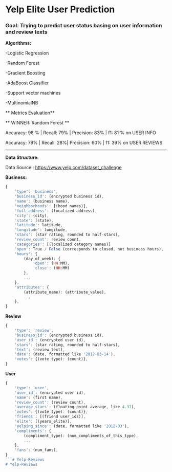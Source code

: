 # Yelp Elite User Prediction 


### Goal: Trying to predict user status basing on user information and review texts 

**Algorithms:**

-Logistic Regression

-Random Forest

-Gradient Boosting

-AdaBoost Classifier

-Support vector machines

-MultinomialNB

** Metrics Evaluation**



** WINNER: Random Forest **

 Accuracy: 98 % | Recall: 79% | Precision: 83% | f1: 81 % on USER INFO
 
Accuracy: 79% | Recall: 28%| Precision: 60% | f1: 39% on USER REVIEWS
 
 
 

---------------------------------------------------------------------------------------------------------------------------------------------
**Data Structure:**

Data Source : <https://www.yelp.com/dataset_challenge>

**Business:**
```js
{
    'type': 'business',
    'business_id': (encrypted business id),
    'name': (business name),
    'neighborhoods': [(hood names)],
    'full_address': (localized address),
    'city': (city),
    'state': (state),
    'latitude': latitude,
    'longitude': longitude,
    'stars': (star rating, rounded to half-stars),
    'review_count': review count,
    'categories': [(localized category names)]
    'open': True / False (corresponds to closed, not business hours),
    'hours': {
        (day_of_week): {
            'open': (HH:MM),
            'close': (HH:MM)
        },
        ...
    },
    'attributes': {
        (attribute_name): (attribute_value),
        ...
    },
}
```

**Review**
```js
{
    'type': 'review',
    'business_id': (encrypted business id),
    'user_id': (encrypted user id),
    'stars': (star rating, rounded to half-stars),
    'text': (review text),
    'date': (date, formatted like '2012-03-14'),
    'votes': {(vote type): (count)},
}
```

**User**
```js
{
    'type': 'user',
    'user_id': (encrypted user id),
    'name': (first name),
    'review_count': (review count),
    'average_stars': (floating point average, like 4.31),
    'votes': {(vote type): (count)},
    'friends': [(friend user_ids)],
    'elite': [(years_elite)],
    'yelping_since': (date, formatted like '2012-03'),
    'compliments': {
        (compliment_type): (num_compliments_of_this_type),
        ...
    },
    'fans': (num_fans),
}
```# Yelp-Reviews
# Yelp-Reviews
